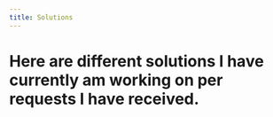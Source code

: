 ```yaml
---
title: Solutions
---
```


# Here are different solutions I have currently am working on per requests I have received.
